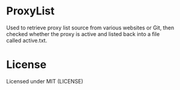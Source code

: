 # ProxyList
Used to retrieve proxy list source from various websites or Git, then checked whether the proxy is active and listed back into a file called active.txt.

# License
Licensed under MIT (LICENSE)
